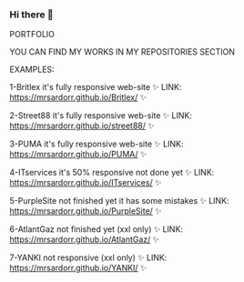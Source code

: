 ### Hi there 👋

PORTFOLIO 

YOU CAN FIND MY WORKS IN MY REPOSITORIES SECTION

EXAMPLES:

1-Britlex it's fully responsive web-site ✨ LINK: https://mrsardorr.github.io/Britlex/ ✨  

2-Street88 it's fully responsive web-site ✨ LINK: https://mrsardorr.github.io/street88/ ✨  

3-PUMA it's fully responsive web-site ✨ LINK: https://mrsardorr.github.io/PUMA/ ✨

4-ITservices it's 50% responsive not done yet ✨ LINK: https://mrsardorr.github.io/ITservices/ ✨

5-PurpleSite not finished yet it has some mistakes ✨ LINK: https://mrsardorr.github.io/PurpleSite/ ✨

6-AtlantGaz not finished yet (xxl only) ✨ LINK: https://mrsardorr.github.io/AtlantGaz/ ✨

7-YANKI not responsive (xxl only) ✨ LINK: https://mrsardorr.github.io/YANKI/ ✨


